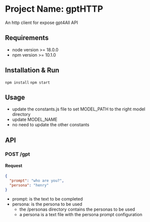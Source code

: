 # Project Name: gptHTTP

An http client for expose gpt4All API

## Requirements

- node version >= 18.0.0
- npm version >= 10.1.0

## Installation & Run

`npm install`
`npm start`

## Usage

- update the constants.js file to set MODEL_PATH to the right model directory
- update MODEL_NAME
- no need to update the other constants

## API

### POST /gpt

#### Request

```json
{
  "prompt": "who are you?",
  "persona": "henry"
}
```

- prompt: is the text to be completed
- persona: is the persona to be used
    - the /personas directory contains the personas to be used
    - a persona is a text file with the persona prompt configuration

